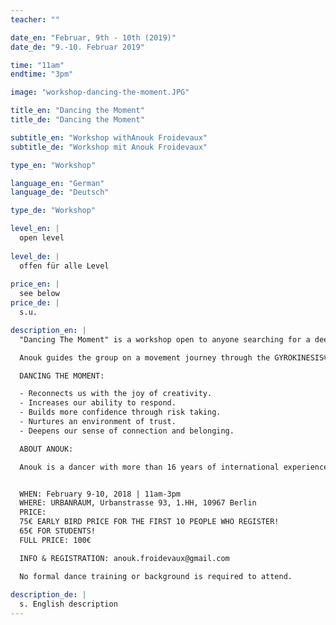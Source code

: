 ```yaml
---
teacher: ""

date_en: "Februar, 9th - 10th (2019)"
date_de: "9.-10. Februar 2019"

time: "11am"
endtime: "3pm"

image: "workshop-dancing-the-moment.JPG"

title_en: "Dancing the Moment"
title_de: "Dancing the Moment"

subtitle_en: "Workshop withAnouk Froidevaux"
subtitle_de: "Workshop mit Anouk Froidevaux"

type_en: "Workshop"

language_en: "German"
language_de: "Deutsch"

type_de: "Workshop"

level_en: |
  open level  
  
level_de: |
  offen für alle Level  
  
price_en: |
  see below
price_de: |
  s.u.

description_en: |
  "Dancing The Moment" is a workshop open to anyone searching for a deeper connection with themselves and the present moment through movement.  

  Anouk guides the group on a movement journey through the GYROKINESIS® method, expressive dance, and composition. She offers a safe and open environment to explore and challenge your boundaries, learn to connect with the space around you, and relate to others.

  DANCING THE MOMENT:  

  - Reconnects us with the joy of creativity.  
  - Increases our ability to respond.  
  - Builds more confidence through risk taking.  
  - Nurtures an environment of trust.  
  - Deepens our sense of connection and belonging.  

  ABOUT ANOUK:  

  Anouk is a dancer with more than 16 years of international experience. In 2009, she joined Constanza Macras/Dorkypark and still performs in some major productions. Her work is dedicated to helping inspire and facilitate people’s personal growth through dance and bodywork. A certified GYROTONIC® and GYROKINESIS® instructor, Anouk gives private and collective classes in such cities as Lisbon, Brussels and Berlin. She is currently learning the Life/Art Process® with founders Anna Halprin and Daria Halprin, at Tamalpa Institute in California.  


  WHEN: February 9-10, 2018 | 11am-3pm  
  WHERE: URBANRAUM, Urbanstrasse 93, 1.HH, 10967 Berlin  
  PRICE:  
  75€ EARLY BIRD PRICE FOR THE FIRST 10 PEOPLE WHO REGISTER!  
  65€ FOR STUDENTS!  
  FULL PRICE: 100€  

  INFO & REGISTRATION: anouk.froidevaux@gmail.com  

  No formal dance training or background is required to attend.
  
description_de: |
  s. English description
---
```




